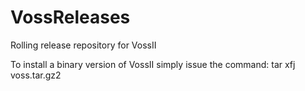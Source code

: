 # VossReleases
Rolling release repository for VossII

To install a binary version of VossII simply issue the command:  tar xfj voss.tar.gz2

